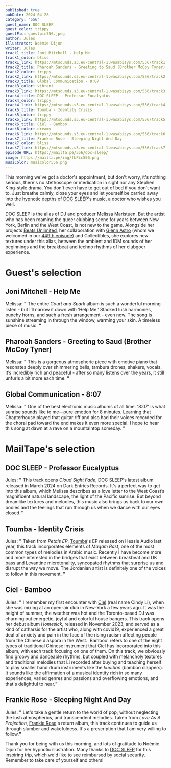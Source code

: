 ```yaml
---
published: true
pubDate: 2024-04-28
category: "556"
guest_name: DOC SLEEP
guest_color: trippy
guestPic: guestpic556.jpeg
author: Jules
illustrator: Noémie Dijon
writer: Jules
track1_title: Joni Mitchell - Help Me
track1_color: bliss
track1_link: https://mtsounds.s3.eu-central-1.wasabisys.com/556/track1.mp3
track2_title: Pharoah Sanders - Greeting to Saud (Brother McCoy Tyner)
track2_color: trippy
track2_link: https://mtsounds.s3.eu-central-1.wasabisys.com/556/track2.mp3
track3_title: Global Communication - 8:07
track3_color: vibrant
track3_link: https://mtsounds.s3.eu-central-1.wasabisys.com/556/track3.mp3
track4_title: DOC SLEEP - Professor Eucalyptus
track4_color: trippy
track4_link: https://mtsounds.s3.eu-central-1.wasabisys.com/556/track4.mp3
track5_title: Toumba - Identity Crisis
track5_color: trippy
track5_link: https://mtsounds.s3.eu-central-1.wasabisys.com/556/track5.mp3
track6_title: Ciel - Bamboo
track6_color: dreamy
track6_link: https://mtsounds.s3.eu-central-1.wasabisys.com/556/track6.mp3
track7_title: Frankie Rose - Sleeping Night And Day
track7_color: bliss
track7_link: https://mtsounds.s3.eu-central-1.wasabisys.com/556/track7.mp3
episode_URL: https://mailta.pe/556/doc-sleep/
image: https://mailta.pe/img/fbPic556.png
musiColor: musicolor556.png
---
```

This morning we've got a doctor's appointment, but don't worry, it's nothing serious, there's no stethoscope or medication in sight nor any Stephen King-style drama. You don't even have to get out of bed if you don't want to. Just breathe calmly, close your eyes and let yourself be carried away into the hypnotic depths of [DOC SLEEP](https://docsleep.bandcamp.com/music)'s music, a doctor who wishes you well.

DOC SLEEP is the alias of DJ and producer Melissa Maristuen. But the artist who has been roaming the queer clubbing scene for years between New York, Berlin and the West Coast, is not new to the game. Alongside her projects [Beats Unlimited](https://docsleep.bandcamp.com/album/beats-unlimited), her collaboration with [Glenn Astro](https://glennastro.bandcamp.com/) (whom we welcomed in our [449th episode](https://www.mailta.pe/449/glenn-astro/)) and Collectibles, she explores new textures under this alias, between the ambient and IDM sounds of her beginnings and the breakbeat and techno rhythms of her clubgoer experience.

# Guest's selection

## Joni Mitchell - Help Me

Melissa: **"** The entire <i>Court and Spark</i> album is such a wonderful morning listen - but I’ll narrow it down with ’Help Me.’ Stacked lush harmonies, punchy horns, and such a fresh arrangement - even now. The song is sunshine streaming in through the window, warming your skin. A timeless piece of music. **"**

## Pharoah Sanders - Greeting to Saud (Brother McCoy Tyner)

Melissa: **"** This is a gorgeous atmospheric piece with emotive piano that resonates deeply over shimmering bells, tambura drones, shakers, vocals. It’s incredibly rich and peaceful - after so many listens over the years, it still unfurls a bit more each time. **"** 

## Global Communication - 8:07

Melissa: **"** One of the best electronic music albums of all time. '8:07' is what sunrise sounds like to me—pure emotion for 8 minutes. Learning that Chapterhouse played that guitar riff and also had their voices recorded for the choral pad toward the end makes it even more special. I hope to hear this song at dawn at a rave on a mountaintop someday. **"**

# MailTape's selection

## DOC SLEEP - Professor Eucalyptus

Jules: **"** This track opens <i>Cloud Sight Fade</i>, DOC SLEEP's latest album released in March 2024 on Dark Entries Records. It's a perfect way to get into this album, which Melissa describes as a love letter to the West Coast’s magnificent natural landscape, the light of the Pacific sunrise. But beyond dreamlike textures and melodies, this music also brings us back to our own bodies and the feelings that run through us when we dance with our eyes closed.**"**

## Toumba - Identity Crisis

Jules: **"** Taken from <i>Petals EP</i>, [Toumba](https://toumba.bandcamp.com/album/petals-ep)'s EP released on Hessle Audio last year, this track incorporates elements of <i>Maqam Rast</i>, one of the most common types of melodies in Arabic music. Recently I have become more and more interested in the bridges that exist between breakbeat and UK bass and Levantine microtonality, syncopated rhythms that surprise us and disrupt the way we move. The Jordanian artist is definitely one of the voices to follow in this movement. **"** 

## Ciel - Bamboo

Jules: **"** I remember my first encounter with [Ciel](https://cieltrax.bandcamp.com/album/homesick) (real name Cindy Li), when she was mixing at an open-air club in New-York a few years ago. It was the height of summer, the weather was hot and the Toronto-based DJ was churning out energetic, joyful and colorful house bangers. This track opens her debut album <i>Homesick</i>, released in November 2023, and served as a kind of catharsis for the artist who, along with covid19, experienced a great deal of anxiety and pain in the face of the rising racism affecting people from the Chinese diaspora in the West. 'Bamboo' refers to one of the eight types of traditional Chinese instrument that Ciel has incorporated into this album, with each track focusing on one of them. On this track, we obviously find groovy and danceable rhythms, but coupled with melancholy textures and traditional melodies that Li recorded after buying and teaching herself to play smaller hand drum instruments like the <i>kuaiban</i> (bamboo clappers). It sounds like the affirmation of a musical identity rich in so many experiences, varied genres and passions and overflowing emotions, and that's delightful to hear.**"** 

## Frankie Rose - Sleeping Night And Day

Jules: **"** Let's take a gentle return to the world of pop, without neglecting the lush atmospherics, and transcendent melodies. Taken from <i>Love As A Projection</i>, [Frankie Rose](https://frankierose.bandcamp.com/album/love-as-projection)'s return album, this track continues to guide us through slumber and wakefulness. It's a prescription that I am very willing to follow.**"** 

Thank you for being with us this morning, and lots of gratitude to Noémie Dijon for her hypnotic illustration. Many thanks to [DOC SLEEP](https://docsleep.bandcamp.com/music) for this inspiring trip, which we'd like to see reimbursed by social security. Remember to take care of yourself and others!
